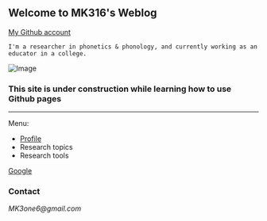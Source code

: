 ## Welcome to MK316's Weblog

[My Github account]("https://github.com/MK316/")
```
I'm a researcher in phonetics & phonology, and currently working as an educator in a college.
```

![Image](https://github.com/MK316/mkfiles/blob/main/porfile.JPG)

### This site is under construction while learning how to use Github pages

---  
Menu:

- [Profile]("https://www.google.com")
- Research topics
- Research tools





[Google]("https://www.google.com")




### Contact
_MK3one6@gmail.com_

